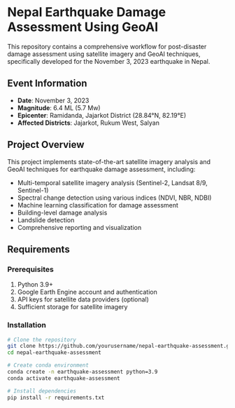 # Nepal Earthquake Damage Assessment Using GeoAI

This repository contains a comprehensive workflow for post-disaster damage assessment using satellite imagery and GeoAI techniques, specifically developed for the November 3, 2023 earthquake in Nepal.

## Event Information
- **Date**: November 3, 2023
- **Magnitude**: 6.4 ML (5.7 Mw)
- **Epicenter**: Ramidanda, Jajarkot District (28.84°N, 82.19°E)
- **Affected Districts**: Jajarkot, Rukum West, Salyan

## Project Overview

This project implements state-of-the-art satellite imagery analysis and GeoAI techniques for earthquake damage assessment, including:
- Multi-temporal satellite imagery analysis (Sentinel-2, Landsat 8/9, Sentinel-1)
- Spectral change detection using various indices (NDVI, NBR, NDBI)
- Machine learning classification for damage assessment
- Building-level damage analysis
- Landslide detection
- Comprehensive reporting and visualization

## Requirements

### Prerequisites
1. Python 3.9+
2. Google Earth Engine account and authentication
3. API keys for satellite data providers (optional)
4. Sufficient storage for satellite imagery

### Installation

```bash
# Clone the repository
git clone https://github.com/yourusername/nepal-earthquake-assessment.git
cd nepal-earthquake-assessment

# Create conda environment
conda create -n earthquake-assessment python=3.9
conda activate earthquake-assessment

# Install dependencies
pip install -r requirements.txt